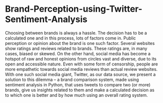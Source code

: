 # Brand-Perception-using-Twitter-Sentiment-Analysis
Choosing between brands is always a hassle. The decision has to be a calculated one and in this process, lots of factors come in.
Public perception or opinion about the brand is one such factor. Several websites show ratings and reviews related to brands. These ratings are, in many cases, biased or skewed.
On the other hand, social media has become a hotspot of raw and honest opinions from circles vast and diverse, due to its open and accessible nature. Even with some form of censorship, people are more empathetic towards social media reviews than actual review websites.
With one such social media giant, Twitter, as our data source, we present a solution to this dilemma – a brand comparison system, made using sentiment analysis in Python, that uses tweets to compare two (or more) brands, give us insights related to them and make a calculated decision as to which one is better and by how much using an overall rating system.
